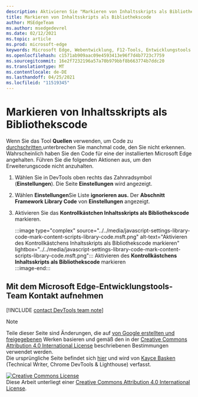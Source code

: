 ```yaml
---
description: Aktivieren Sie "Markieren von Inhaltsskripts als Bibliothekscode" Einstellungen > Framework Library Code.
title: Markieren von Inhaltsskripts als Bibliothekscode
author: MSEdgeTeam
ms.author: msedgedevrel
ms.date: 02/12/2021
ms.topic: article
ms.prod: microsoft-edge
keywords: Microsoft Edge, Webentwicklung, F12-Tools, Entwicklungstools
ms.openlocfilehash: c1571ab909aac09e4593413e96f7d4b7723c7759
ms.sourcegitcommit: 16e2f7232196a57a70b979bbf8b663774b7ddc20
ms.translationtype: MT
ms.contentlocale: de-DE
ms.lasthandoff: 04/25/2021
ms.locfileid: "11519345"
---
```

<!-- Copyright Kayce Basques 

   Licensed under the Apache License, Version 2.0 (the "License");
   you may not use this file except in compliance with the License.
   You may obtain a copy of the License at

       https://www.apache.org/licenses/LICENSE-2.0

   Unless required by applicable law or agreed to in writing, software
   distributed under the License is distributed on an "AS IS" BASIS,
   WITHOUT WARRANTIES OR CONDITIONS OF ANY KIND, either express or implied.
   See the License for the specific language governing permissions and
   limitations under the License.  -->

# <a name="mark-content-scripts-as-library-code"></a>Markieren von Inhaltsskripts als Bibliothekscode  

Wenn Sie das Tool **Quellen** verwenden, um Code zu [durchschritten,][DevToolsJavascriptStepThroughCode]unterbrechen Sie manchmal code, den Sie nicht erkennen.  Wahrscheinlich haben Sie den Code für eine der installierten Microsoft Edge angehalten.  Führen Sie die folgenden Aktionen aus, um den Erweiterungscode nicht anzuhalten.  

1.  Wählen Sie in DevTools oben rechts das Zahnradsymbol (**Einstellungen**).  Die Seite **Einstellungen** wird angezeigt.  
1.  Wählen **Einstellungen**Sie Liste **ignorieren aus.**  Der **Abschnitt Framework Library Code** von **Einstellungen** angezeigt.  
1.  Aktivieren Sie das **Kontrollkästchen Inhaltsskripts als Bibliothekscode** markieren.  
    
    :::image type="complex" source="../../media/javascript-settings-library-code-mark-content-scripts-library-code.msft.png" alt-text="Aktivieren des Kontrollkästchens Inhaltsskripts als Bibliothekscode markieren" lightbox="../../media/javascript-settings-library-code-mark-content-scripts-library-code.msft.png":::
       Aktivieren des **Kontrollkästchens Inhaltsskripts als Bibliothekscode** markieren  
    :::image-end:::  
    
## <a name="getting-in-touch-with-the-microsoft-edge-devtools-team"></a>Mit dem Microsoft Edge-Entwicklungstools-Team Kontakt aufnehmen  

[!INCLUDE [contact DevTools team note](../../includes/contact-devtools-team-note.md)]  

<!-- links -->  

[DevToolsJavascriptStepThroughCode]: ../index.md#step-4-step-through-the-code "Schritt 4: Schritt durch den Code – Erste Schritte mit dem Debuggen von JavaScript in Microsoft Edge DevTools | Microsoft Docs"  

> [!NOTE]
> Teile dieser Seite sind Änderungen, die auf [von Google erstellten und freigegebenen][GoogleSitePolicies] Werken basieren und gemäß den in der [Creative Commons Attribution 4.0 International License][CCA4IL] beschriebenen Bestimmungen verwendet werden.  
> Die ursprüngliche Seite befindet sich [hier](https://developers.google.com/web/tools/chrome-devtools/javascript/guides/blackbox-chrome-extension-scripts) und wird von [Kayce Basken][KayceBasques] \(Technical Writer, Chrome DevTools \& Lighthouse\) verfasst.  

[![Creative Commons License][CCby4Image]][CCA4IL]  
Diese Arbeit unterliegt einer [Creative Commons Attribution 4.0 International License][CCA4IL].  

[CCA4IL]: https://creativecommons.org/licenses/by/4.0  
[CCby4Image]: https://i.creativecommons.org/l/by/4.0/88x31.png  
[GoogleSitePolicies]: https://developers.google.com/terms/site-policies  
[KayceBasques]: https://developers.google.com/web/resources/contributors/kaycebasques  
